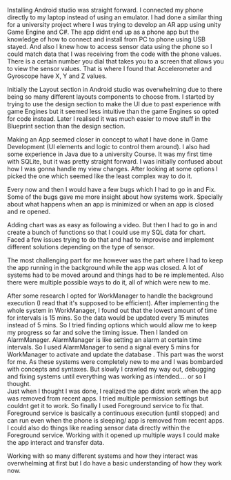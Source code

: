 Installing Android studio was straight forward. I connected my phone directly to my laptop instead of using an emulator. I had done a similar thing for a university project where I was trying to develop an AR app using unity Game Engine and C#. The app didnt end up as a phone app but the knowledge of how to connect and install from PC to phone using USB stayed. And also I knew how to access sensor data using the phone so I could match data that I was receiving from the code with the phone values. There is a certain number you dial that takes you to a screen that allows you to view the sensor values. That is where I 
found that Accelerometer and Gyroscope have X, Y  and Z values.

Initially the Layout section in Android studio was overwhelming due to there being so many different layouts components to choose from. I started by trying to use the design section to make the UI due to past experience with game Engines but it seemed less intuitive than the game Engines so opted for code instead. Later I realised it was much easier to move stuff in the Blueprint section than the design section. 

Making an App seemed closer in concept to what I have done in Game Development (UI elements and logic to control them around). I also had some experience in Java due to a university Course. 
It was my first time with SQLite, but it was pretty straight forward. I was initially confused about how I was gonna handle my view changes. After looking at some options I picked the one which seemed like the least complex way to do it. 

Every now and then I would have a few bugs which I had to go in and Fix. Some of the bugs gave me more insight about how systems work. Specially about what happens when an app is minimized or when an app is closed and re opened.

Adding chart was as easy as following a video. But then I had to go in and create a bunch of functions so that I could use my SQL data for chart. Faced a few issues trying to do that and had to improvise and implement different solutions depending on the type of sensor.

The most challenging part for me however was the part where I had to keep the app running in the background while the app was closed. A lot of systems had to be moved around and things had to be re implemented. Also there were multiple possible ways to do it, all of which were new to me. 

After some research I opted for WorkManager to handle the background execution (I read that it's supposed to be efficient). After implementing the whole system in WorkManager, I found out that the lowest amount of time for intervals is 15 mins.
So the data would be updated every 15 minutes instead of 5 mins. So I tried finding options which would allow me to keep my progress so far and solve the timing issue.
Then I landed on AlarmManager. AlarmManager is like setting an alarm at certain time intervals.
So I used AlarmManager to send a signal every 5 mins for WorkManager to activate and update the database . This part was the worst for me. As these systems were completely new to me and I was bombarded with concepts and syntaxes. But slowly I crawled my way out, debugging and fixing systems until everything was working as intended.... or so I thought.  
Just when I thought I was done, I realized the app didnt work when the app was removed from recent apps. I tried multiple permission settings but couldnt get it to work. So finally I used Foreground service to fix that. 
Foreground service is basically a continuous execution (until stopped) and can run even when the phone is sleeping/ app is removed from recent apps. I could also do things like reading sensor data directly within the Foreground service. Working with it opened up multiple ways I could make the app interact and transfer data. 

Working with so many different systems and how they interact was overwhelming at first but I do have a basic understanding of how they work now.


